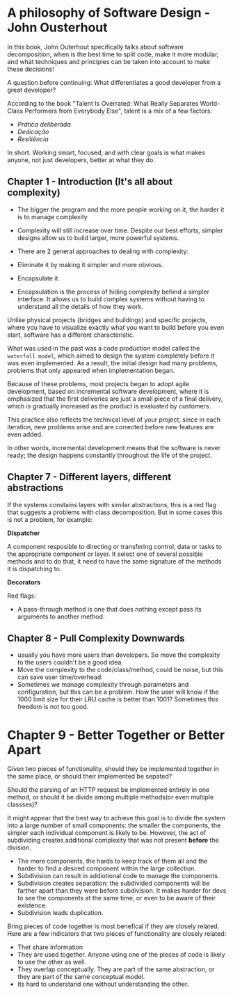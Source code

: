 # A philosophy of Software Design - John Ousterhout

In this book, John Outerhout specifically talks about software decomposition, when is the best time to split code, make it more modular, and what techniques and principles can be taken into account to make these decisions!

A question before continuing: What differentiates a good developer from a great developer?

According to the book "Talent Is Overrated: What Really Separates World-Class Performers from Everybody Else", talent is a mix of a few factors:

* *Prática deliberada*
* *Dedicação*
* *Resiliência*

In short. Working smart, focused, and with clear goals is what makes anyone, not just developers, better at what they do.

## Chapter 1 - Introduction (It's all about complexity)

* The bigger the program and the more people working on it, the harder it is to manage complexity

* Complexity will still increase over time. Despite our best efforts, simpler designs allow us to build larger, more powerful systems.

* There are 2 general approaches to dealing with complexity:

* Eliminate it by making it simpler and more obvious.

* Encapsulate it.

* Encapsulation is the process of hiding complexity behind a simpler interface. It allows us to build complex systems without having to understand all the details of how they work.

Unlike physical projects (bridges and buildings) and specific projects, where you have to visualize exactly what you want to build before you even start, software has a different characteristic.

What was used in the past was a code production model called the `waterfall model`, which aimed to design the system completely before it was even implemented. As a result, the initial design had many problems, problems that only appeared when implementation began.

Because of these problems, most projects began to adopt agile development, based on incremental software development, where it is emphasized that the first deliveries are just a small piece of a final delivery, which is gradually increased as the product is evaluated by customers.

This practice also reflects the technical level of your project, since in each iteration, new problems arise and are corrected before new features are even added.

In other words, incremental development means that the software is never ready; the design happens constantly throughout the life of the project.

## Chapter 7 - Different layers, different abstractions

If the systems constains layers with similar abstractions, this is a red flag that suggests a problems with class decomposition. But in some cases this is not a problem, for example:

**Dispatcher**

A component resposible to directing or transfering control, data or tasks to the appropriate component or layer. It select one of several possible methods and to do that, it need to have the same signature of the methods it is dispatching to.

**Decorators**

Red flags:

- A pass-through method is one that does nothing except pass its arguments to another method.

## Chapter 8 - Pull Complexity Downwards

- usually you have more users than developers. So move the complexity to the users couldn't be a good idea.
- Move the complexity to the code/class/method, could be noise, but this can save user time/overhead.
- Sometimes we manage complexity through parameters and configuration, but this can be a problem. How the user will know if the 1000 limit size for their LRU cache is better than 1001? Sometimes this freedom is not too good.

# Chapter 9 - Better Together or Better Apart

Given two pieces of functionality, should they be implemented together in the same place, or should their implemented be sepated?

Should the parsing of an HTTP request be implemented entirely in one method, or should it be divide among multiple methods(or even multiple classses)?

It might appear that the best way to achieve this goal is to divide the system into a large number of small components: the smaller the components, the simpler each individual component is likely to be. However, the act of subdividing creates additional complexity that was not present **before** the division.

* The more components, the hards to keep track of them all and the harder to find a desired component within the large collection.
* Subdivision can result in addiotional code to manage the components.
* Subdivision creates separation: the subdivided components will be farther apart than they were before subdivision. It makes harder for devs to see the components at the same time, or even to be aware of their existence.
* Subdivision leads duplication.


Bring pieces of code together is most benefical if they are closely related. Here are a few indicators that two pieces of functionality are closely related:

* Thet share information
* They are used together. Anyone using one of the pieces of code is likely to use the other as well.
* They overlap conceptually. They are part of the same abstraction, or they are part of the same conceptual model.
* Its hard to understand one without understanding the other.
